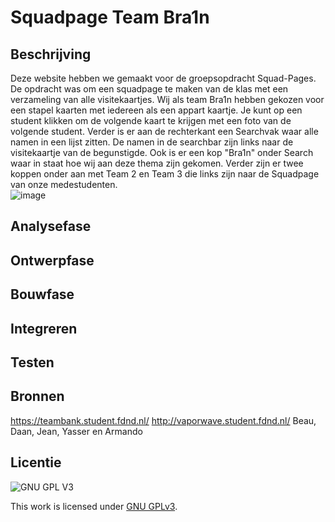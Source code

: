 
# Squadpage Team Bra1n 

## Beschrijving
Deze website hebben we gemaakt  voor de groepsopdracht Squad-Pages. De opdracht was om een squadpage te maken van de klas met een verzameling van alle visitekaartjes. Wij als team Bra1n hebben gekozen voor een stapel kaarten met iedereen als een appart kaartje. Je kunt op een student klikken om de volgende kaart te krijgen met een foto van de volgende student. Verder is er aan de rechterkant  een Searchvak  waar alle namen in een lijst zitten. De namen in de searchbar zijn links naar de visitekaartje van de begunstigde. Ook  is er een kop "Bra1n" onder Search waar in staat hoe wij aan deze thema zijn gekomen. Verder zijn er twee koppen onder aan met Team 2 en Team 3 die links zijn naar de Squadpage van onze medestudenten.   
![image](https://user-images.githubusercontent.com/76013244/140654987-0f843897-12c3-4f95-8ab5-c046428db438.png)


##  Analysefase
 

## Ontwerpfase

## Bouwfase

## Integreren

## Testen 

## Bronnen
https://teambank.student.fdnd.nl/
http://vaporwave.student.fdnd.nl/
Beau, Daan, Jean, Yasser en Armando
## Licentie

![GNU GPL V3](https://www.gnu.org/graphics/gplv3-127x51.png)

This work is licensed under [GNU GPLv3](./LICENSE).

